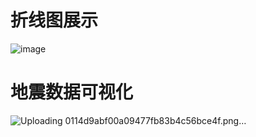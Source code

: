 # 折线图展示
![image](https://github.com/user-attachments/assets/f2952513-83a1-40e0-a329-1ffefbb670d3)
# 地震数据可视化
![Uploading 0114d9abf00a09477fb83b4c56bce4f.png…]()
